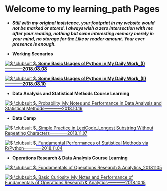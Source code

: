 # Welcome to my learning_path Pages
- **_Still with my original insistence, your footprint in my website would not be marked or stored. I always wish a zero intersection with me after your reading, nothing but some interesting memory merely in your mind, no storage for the Like or reader amount. Your ever presence is enough._**                    

- **Working Scenarios**                

<a href="https://www.codecogs.com/eqnedit.php?latex=$&space;\clubsuit&space;$" target="_blank"><img src="https://latex.codecogs.com/gif.latex?$&space;\clubsuit&space;$" title="$ \clubsuit $" /></a>**[<span style="border-bottom:2px solid blue;">. Some Basic Usages of Python in My Daily Work_(I)————2018.08.08</span>](https://github.com/zhouchw5/Python_excel.github.io/blob/Python_I/README.md
)**             
           
<a href="https://www.codecogs.com/eqnedit.php?latex=$&space;\clubsuit&space;$" target="_blank"><img src="https://latex.codecogs.com/gif.latex?$&space;\clubsuit&space;$" title="$ \clubsuit $" /></a>**[<span style="border-bottom:2px solid blue;">. Some Basic Usages of Python in My Daily Work_(II)————2018.08.10</span>](https://github.com/zhouchw5/Python_excel.github.io/blob/Python/README.md
)**               
                   
- **Data Analysis and Statistical Methods Course Learning**           

<a href="https://www.codecogs.com/eqnedit.php?latex=$&space;\clubsuit&space;$" target="_blank"><img src="https://latex.codecogs.com/gif.latex?$&space;\clubsuit&space;$" title="$ \clubsuit $" /></a>[<span style="border-bottom:2px solid blue;">. Probability_My Notes and Performance in Data Analysis and Statistical Methods————2018.10.16</span>](https://github.com/zhouchw5/Course_study_uk.github.io/blob/Data-Analysis-and-Statistical-Methods/README.md
) 
              
                          
- **Data Camp**

<a href="https://www.codecogs.com/eqnedit.php?latex=$&space;\clubsuit&space;$" target="_blank"><img src="https://latex.codecogs.com/gif.latex?$&space;\clubsuit&space;$" title="$ \clubsuit $" /></a>[<span style="border-bottom:2px solid blue;">. Simple Practice in LeetCode_Longest Substring Without Repeating Characters————2018.11.07</span>](https://github.com/zhouchw5/Course_study_uk.github.io/blob/Fundamental-Algorithms-Practice_20181107/README.md)                 
                 
<a href="https://www.codecogs.com/eqnedit.php?latex=$&space;\clubsuit&space;$" target="_blank"><img src="https://latex.codecogs.com/gif.latex?$&space;\clubsuit&space;$" title="$ \clubsuit $" /></a>[<span style="border-bottom:2px solid blue;">. Fundamental Performances of Statistical Methods via R/Python————2018.11.04</span>](https://github.com/zhouchw5/Course_study_uk.github.io/blob/Data-Analysis_R_review_20181104/README.md)                 

             
- **Operations Research & Data Analysis Course Learning**            

<a href="https://www.codecogs.com/eqnedit.php?latex=$&space;\clubsuit&space;$" target="_blank"><img src="https://latex.codecogs.com/gif.latex?$&space;\clubsuit&space;$" title="$ \clubsuit $" /></a>[<span style="border-bottom:2px solid blue;">. Fundamentals of Operations Research & Analytics_20181105</span>](https://github.com/zhouchw5/Course_study_uk.github.io/blob/Fundamental-Operations-20181105/README.md
)                        

<a href="https://www.codecogs.com/eqnedit.php?latex=$&space;\clubsuit&space;$" target="_blank"><img src="https://latex.codecogs.com/gif.latex?$&space;\clubsuit&space;$" title="$ \clubsuit $" /></a>[<span style="border-bottom:2px solid blue;">. Basic Curiosity_My Notes and Performance of Fundamentals of Operations Research & Analytics————2018.10.15</span>](https://github.com/zhouchw5/Course_study_uk.github.io/blob/Fundamental_Operations/README.md
)                 




